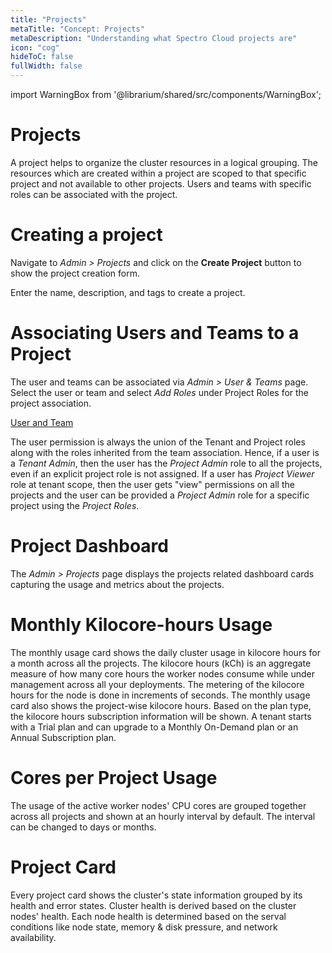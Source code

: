 ```yaml
---
title: "Projects"
metaTitle: "Concept: Projects"
metaDescription: "Understanding what Spectro Cloud projects are"
icon: "cog"
hideToC: false
fullWidth: false
---
```


import WarningBox from '@librarium/shared/src/components/WarningBox';

# Projects

A project helps to organize the cluster resources in a logical grouping. The resources which are created within a project are scoped to that specific project and not available to other projects. Users and teams with specific roles can be associated with the project.

# Creating a project

Navigate to *Admin > Projects* and click on the **Create Project** button to show the project creation form.

Enter the name, description, and tags to create a project.

# Associating Users and Teams to a Project

The user and teams can be associated via *Admin > User & Teams* page. Select the user or team and select *Add Roles* under Project Roles for the project association.

[User and Team](/introduction/concept-overviews#userandteam)

The user permission is always the union of the Tenant and Project roles along with the roles inherited from the team association. Hence, if a user is a *Tenant Admin*, then the user has the *Project Admin* role to all the projects, even if an explicit project role is not assigned. If a user has *Project Viewer* role at tenant scope, then the user gets "view" permissions on all the projects and the user can be provided a *Project Admin* role for a specific project using the *Project Roles*.

# Project Dashboard

The *Admin > Projects* page displays the projects related dashboard cards capturing the usage and metrics about the projects.

# Monthly Kilocore-hours Usage

The monthly usage card shows the daily cluster usage in kilocore hours for a month across all the projects.  The kilocore hours (kCh) is an aggregate measure of how many core hours the worker nodes consume while under management across all your deployments. The metering of the kilocore hours for the node is done in increments of seconds. The monthly usage card also shows the project-wise kilocore hours. Based on the plan type, the kilocore hours subscription information will be shown. A tenant starts with a Trial plan and can upgrade to a Monthly On-Demand plan or an Annual Subscription plan.

# Cores per Project Usage

The usage of the active worker nodes' CPU cores are grouped together across all projects and shown at an hourly interval by default. The interval can be changed to days or months.

# Project Card

Every project card shows the cluster's state information grouped by its health and error states. Cluster health is derived based on the cluster nodes' health. Each node health is determined based on the serval conditions like node state, memory & disk pressure, and network availability.
